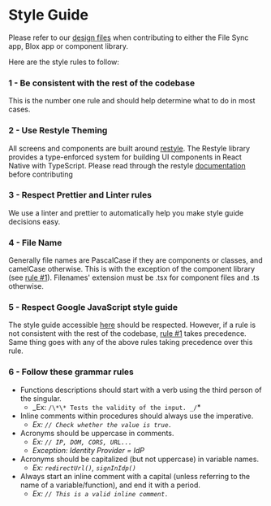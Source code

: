# Style Guide

Please refer to our [design files](https://github.com/functionland/apps-monorepo/tree/main/design-files) when contributing to either the File Sync app, Blox app or component library.

Here are the style rules to follow:

### 1 - Be consistent with the rest of the codebase

This is the number one rule and should help determine what to do in most cases.

### 2 - Use Restyle Theming

All screens and components are built around [restyle](https://github.com/Shopify/restyle). The Restyle library provides a type-enforced system for building UI components in React Native with TypeScript. Please read through the restyle [documentation](https://github.com/Shopify/restyle/blob/master/README.md) before contributing

### 3 - Respect Prettier and Linter rules

We use a linter and prettier to automatically help you make style guide decisions easy.

### 4 - File Name

Generally file names are PascalCase if they are components or classes, and camelCase otherwise. This is with the exception of the component library (see [rule #1](#1---be-consistent-with-the-rest-of-the-codebase)). Filenames' extension must be .tsx for component files and .ts otherwise.

### 5 - Respect Google JavaScript style guide

The style guide accessible
[here](https://google.github.io/styleguide/jsguide.html) should be
respected. However, if a rule is not consistent with the rest of the codebase,
[rule #1](#1---be-consistent-with-the-rest-of-the-codebase) takes precedence. Same thing goes with any of the above rules taking precedence over this rule.

### 6 - Follow these grammar rules

- Functions descriptions should start with a verb using the third person of the
  singular.
  - _Ex: `/\*\* Tests the validity of the input. _/`\*
- Inline comments within procedures should always use the imperative.
  - _Ex: `// Check whether the value is true.`_
- Acronyms should be uppercase in comments.
  - _Ex: `// IP, DOM, CORS, URL...`_
  - _Exception: Identity Provider = IdP_
- Acronyms should be capitalized (but not uppercase) in variable names.
  - _Ex: `redirectUrl()`, `signInIdp()`_
- Always start an inline comment with a capital (unless referring to the name of
  a variable/function), and end it with a period.
  - _Ex: `// This is a valid inline comment.`_
